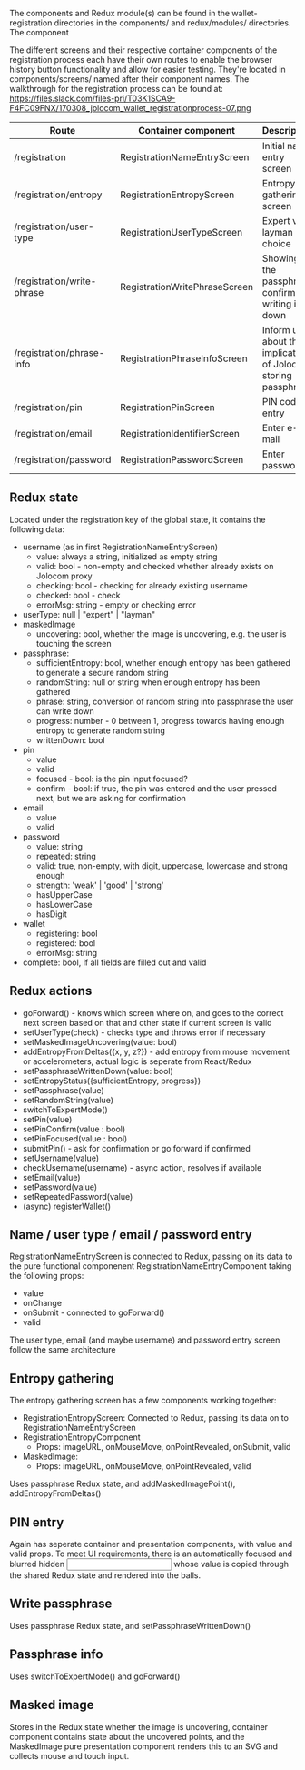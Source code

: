 The components and Redux module(s) can be found in the wallet-registration directories in the components/ and redux/modules/ directories. The component

The different screens and their respective container components of the registration process each have their own routes to enable the browser history button functionality and allow for easier testing. They're located in components/screens/ named after their component names. The walkthrough for the registration process can be found at:
https://files.slack.com/files-pri/T03K1SCA9-F4FC09FNX/170308_jolocom_wallet_registrationprocess-07.png

| Route                               | Container component                 | Description                                                      |
| ----------------------------------- | ----------------------------------- | -----------------------------------------------------------------|
| /registration                       | RegistrationNameEntryScreen         | Initial name entry screen                                        |
| /registration/entropy               | RegistrationEntropyScreen           | Entropy gathering screen                                         |
| /registration/user-type             | RegistrationUserTypeScreen          | Expert vs. layman choice                                         |
| /registration/write-phrase          | RegistrationWritePhraseScreen       | Showing of the passphrase confirming writing it down             |
| /registration/phrase-info           | RegistrationPhraseInfoScreen        | Inform user about the implications of Jolocom storing passphrase |
| /registration/pin                   | RegistrationPinScreen               | PIN code entry                                                   |
| /registration/email                 | RegistrationIdentifierScreen        | Enter e-mail                                                     |
| /registration/password              | RegistrationPasswordScreen          | Enter password                                                   |

Redux state
-----------

Located under the registration key of the global state, it contains the following data:

* username (as in first RegistrationNameEntryScreen)
  * value: always a string, initialized as empty string
  * valid: bool - non-empty and checked whether already exists on Jolocom proxy
  * checking: bool - checking for already existing username
  * checked: bool - check
  * errorMsg: string - empty or checking error
* userType: null | "expert" | "layman"
* maskedImage
  * uncovering: bool, whether the image is uncovering, e.g. the user is touching the screen
* passphrase:
  * sufficientEntropy: bool, whether enough entropy has been gathered to generate a secure random string
  * randomString: null or string when enough entropy has been gathered
  * phrase: string, conversion of random string into passphrase the user can write down
  * progress: number - 0 between 1, progress towards having enough entropy to generate random string
  * writtenDown: bool
* pin
  * value
  * valid
  * focused - bool: is the pin input focused?
  * confirm - bool: if true, the pin was entered and the user pressed next, but we are asking for confirmation
* email
  * value
  * valid
* password
  * value: string
  * repeated: string
  * valid: true, non-empty, with digit, uppercase, lowercase and strong enough
  * strength: 'weak' | 'good' | 'strong'
  * hasUpperCase
  * hasLowerCase
  * hasDigit
* wallet
  * registering: bool
  * registered: bool
  * errorMsg: string
* complete: bool, if all fields are filled out and valid

Redux actions
-------------

* goForward() - knows which screen where on, and goes to the correct next screen based on that and other state if current screen is valid
* setUserType(check) - checks type and throws error if necessary
* setMaskedImageUncovering(value: bool)
* addEntropyFromDeltas({x, y, z?}) - add entropy from mouse movement or accelerometers, actual logic is seperate from React/Redux
* setPassphraseWrittenDown(value: bool)
* setEntropyStatus({sufficientEntropy, progress})
* setPassphrase(value)
* setRandomString(value)
* switchToExpertMode()
* setPin(value)
* setPinConfirm(value : bool)
* setPinFocused(value : bool)
* submitPin() - ask for confirmation or go forward if confirmed
* setUsername(value)
* checkUsername(username) - async action, resolves if available
* setEmail(value)
* setPassword(value)
* setRepeatedPassword(value)
* (async) registerWallet()


Name / user type / email / password entry
-----------------------------------------

RegistrationNameEntryScreen is connected to Redux, passing on its data to the pure functional componenent RegistrationNameEntryComponent taking the following props:
* value
* onChange
* onSubmit - connected to goForward()
* valid

The user type, email (and maybe username) and password entry screen follow the same architecture

Entropy gathering
-----------------

The entropy gathering screen has a few components working together:
* RegistrationEntropyScreen: Connected to Redux, passing its data on to RegistrationNameEntryScreen
* RegistrationEntropyComponent
  * Props: imageURL, onMouseMove, onPointRevealed, onSubmit, valid
* MaskedImage: 
  * Props: imageURL, onMouseMove, onPointRevealed, valid
  
Uses passphrase Redux state, and addMaskedImagePoint(), addEntropyFromDeltas()

PIN entry
---------

Again has seperate container and presentation components, with value and valid props. To meet UI requirements, there is an automatically focused and blurred hidden <input type=number> whose value is copied through the shared Redux state and rendered into the balls.

Write passphrase
----------------

Uses passphrase Redux state, and setPassphraseWrittenDown()

Passphrase info
----------------

Uses switchToExpertMode() and goForward()

Masked image
------------

Stores in the Redux state whether the image is uncovering, container component contains state about the uncovered points, and the MaskedImage pure presentation component renders this to an SVG and collects mouse and touch input.
